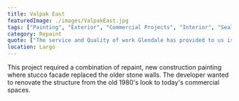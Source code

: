 ```yaml
---
title: Valpak East
featuredImage: ./images/ValpakEast.jpg
tags: ["Painting", "Exterior", "Commercial Projects", "Interior", "Sealant Installation"]
category: Repaint
quote: ["The service and Quality of work Glendale has provided to us is as good as any subcontractor can provide to an Owner. We engage their services for big and small jobs and to date they have never let us down. Rick and Kevin Sendker are true to their word people.", "Roy Dickie - Harrod Properties", "https://www.harrodproperties.com"]
location: Largo
---
```

This project required a combination of repaint, new construction painting where
stucco facade replaced the older stone walls.  The developer wanted to renovate
the structure from the old 1980's look to today's commercial spaces.
